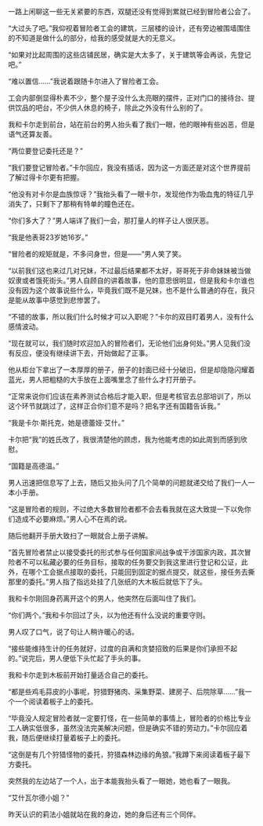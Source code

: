 一路上闲聊这一些无关紧要的东西，双腿还没有觉得到累就已经到冒险者公会了。

“大过头了吧。”我仰视着冒险者工会的建筑，三层楼的设计，还有旁边被围墙围住的不知道是做什么的部分，给我的感受就是大的无意义。

“如果对比起周围的这些店铺民居，确实是大太多了，关于建筑等会再谈，先登记吧。”

“难以置信……”我说着跟随卡尔进入了冒险者工会。

工会内部倒显得朴素不少，整个屋子没什么太亮眼的摆件，正对门口的接待台、提供饮品的吧台，不少供人休息的椅子，除此之外没有什么别的了。

我和卡尔走到前台，站在前台的男人抬头看了我们一眼，他的眼神有些凶恶，但是语气还算友善。

“两位要登记委托还是？”

“我们要登记冒险者。”卡尔回应，我没有插话，因为这一方面还是对这个世界提前了解过得卡尔更有把握。

“他没有对卡尔是血族惊讶？”我抬头看了一眼卡尔，发现他作为吸血鬼的特征几乎消失了，只剩下了那稍有特单的瞳色还在。

“你们多大了？”男人端详了我们一会，那打量人的样子让人很厌恶。

“我是他表哥23岁她16岁。”

“冒险者的规矩就是，不多问身世，但是——”男人笑了笑。

“以前我们这也来过几对兄妹，不过最后结果都不太好，哥哥死于非命妹妹被当做奴隶或者饿死街头。”男人自顾自的讲着故事，他的意思很明显，但是我和卡尔谁也没有因为这个故事说些什么，毕竟我们既不是兄妹，也不是什么普通的存在，我只是能从故事中感觉到悲惨罢了。

“不错的故事，所以我们什么时候才可以入职呢？”卡尔的双目盯着男人，没有什么感情波动。

“现在就可以，我们随时欢迎加入的冒险者们，无论他们出身何处。”男人见我们没有反应，便没有继续讲下去，开始做起了正事。

他从柜台下拿出了一本厚厚的册子，册子的封面已经十分破旧，但是却隐隐闪耀着蓝光，男人把粗糙的大手放在上面嘴里念了些什么才打开册子。

“正常来说你们应该在素养测试合格后才能入职，但是考核官去总部培训了，所以这个环节就跳过了，这样正合你们意不是吗？把名字还有国籍告诉我。”

“我是卡尔·斯托克，她是德蕾娅·艾什。”

卡尔把“我”的姓氏改了，我很清楚他的顾虑，我为他能考虑的如此周到而感到欣慰。

“国籍是高德温。”

男人迅速把信息写了上去，随后又抬头问了几个简单的问题就递交给了我们一人一本小手册。

“这是冒险者的规则，不过绝大多数冒险者都不会去看我就在这大致提一下以免你们造成不必要麻烦。”男人心不在焉的说。

随后他翻开手册大致扫了一眼就合上册子讲解。

“首先冒险者禁止以接受委托的形式参与任何国家间战争或干涉国家内政，其次冒险者不可以私藏必要的任务目标，接取的任务要交到我这里进行登记和公证，此外，在哪个工会据点接取的委托，只能回到固定的据点提交，就这些，接任务去撕那里的委托。”男人指了指远处挂了几张纸的大木板后就低下了头。

我和卡尔刚回身药离开这个的男人，他突然在后面叫住了我们。

“你们两个。”我和卡尔回过了头，以为他还有什么没说的重要守则。

男人叹了口气，说了句让人稍许暖心的话。

“接些能维持生计的任务就好，过度的自满和贪婪招致的后果是你们承担不起的。”说完后，男人便低下头忙起了手头的事。

我和卡尔走到木板前开始打量适合自己的委托。

“都是些鸡毛蒜皮的小事呢，狩猎野猪肉、采集野菜、建房子、后院除草……”我一个一个阅读着板子上的委托。

“毕竟没人规定冒险者就一定要打怪，在一些简单的事情上，冒险者的价格比专业工人确实低很多，虽然没法完美解决问题，但是确实不错的劳动力。”卡尔回应着我，随后便继续打量着板子上的委托。

“这倒是有几个狩猎怪物的委托，狩猎森林边缘的角狼。”我蹲下来阅读着板子最下方委托。

突然我的左边站了一个人，出于本能我抬头看了一眼她，她也看了一眼我。

“艾什瓦尔德小姐？”

昨天认识的莉法小姐就站在我的身边，她的身后还有三个同伴。



